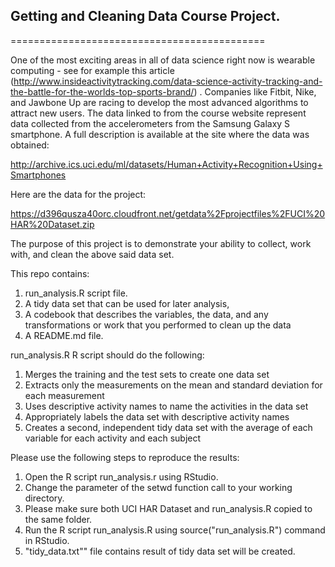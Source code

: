 ## Getting and Cleaning Data Course Project.
============================================

One of the most exciting areas in all of data science right now is wearable computing - see for example this article (http://www.insideactivitytracking.com/data-science-activity-tracking-and-the-battle-for-the-worlds-top-sports-brand/) . Companies like Fitbit, Nike, and Jawbone Up are racing to develop the most advanced algorithms to attract new users. The data linked to from the course website represent data collected from the accelerometers from the Samsung Galaxy S smartphone. A full description is available at the site where the data was obtained: 

http://archive.ics.uci.edu/ml/datasets/Human+Activity+Recognition+Using+Smartphones 

Here are the data for the project: 

https://d396qusza40orc.cloudfront.net/getdata%2Fprojectfiles%2FUCI%20HAR%20Dataset.zip 

The purpose of this project is to demonstrate your ability to collect, work with, and clean the above said data set. 

This repo contains:

1) run_analysis.R script file.
2) A tidy data set that can be used for later analysis, 
3) A codebook that describes the variables, the data, and any transformations or work that you performed to clean up the data 
4) A README.md file.

run_analysis.R R script should do the following:

1. Merges the training and the test sets to create one data set
2. Extracts only the measurements on the mean and standard deviation for each measurement 
3. Uses descriptive activity names to name the activities in the data set
4. Appropriately labels the data set with descriptive activity names 
5. Creates a second, independent tidy data set with the average of each variable for each activity and each subject 

Please use the following steps to reproduce the results:

1. Open the R script run_analysis.r using RStudio.
2. Change the parameter of the setwd function call to your working directory.
3. Please make sure both UCI HAR Dataset and run_analysis.R copied to the same folder.
4. Run the R script run_analysis.R using source("run_analysis.R") command in RStudio.
5. "tidy_data.txt"" file contains result of tidy data set will be created.

